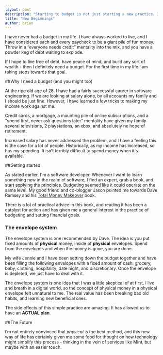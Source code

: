 ```yaml
---
layout: post
description: "Starting to budget is not just starting a new practice. Its a new mindset"
title: "New Beginnings"
author: brian
---
```


I have never had a budget in my life. I have always worked to live, and I have considered each and every paycheck to be a giant pile of fun money. Throw in a “everyone needs credit” mentality into the mix, and you have a powder keg of debt waiting to explode. 

If I hope to live free of debt, have peace of mind, and build any sort of wealth - then I definitely need a budget. For the first time in my life I am taking steps towards that goal.

##Why I need a budget (and you might too)

At the ripe old age of 28, I have had a fairly successful career in software engineering. If we are looking at salary alone, by all accounts my family and I should be just fine. However, I have learned a few tricks to making my income work against me.

Credit cards, a mortgage, a mounting pile of online subscriptions, and a "spend first, never ask questions later" mentality have given my family several televisions, 2 playstations, an xbox, and absolutely no hope of retirement.

Increased salary has never addressed the problem, and I have a feeling this is the case for a lot of people. Historically, as my income has increased, so has my spending. It isn’t terribly difficult to spend money when it's available.

##Getting started

As stated earlier, I'm a software developer. Whenever I want to learn something new in the realm of software, I find an expert, grab a book, and start applying the principles. Budgeting seemed like it could operate on the same level. My good friend and co-blogger Jason pointed me towards Dave Ramsey and his [Total Money Makeover](http://www.amazon.com/Total-Money-Makeover-Classic-Financial/dp/1595555277/ref=sr_1_1?s=books&ie=UTF8&qid=1411090654&sr=1-1&keywords=total+money+makeover) book.

There is a lot of practical advice in this book, and reading it has been a catalyst for action and has given me a general interest in the practice of budgeting and setting financial goals. 

### The envelope system
The envelope system is one recommended by Dave. The idea is you put fixed amounts of **physical** money, inside of **physical** envelopes. Spend from the envelopes and when the money is gone, you are done.

My wife Jennie and I have been setting down the budget together and have been filling the following envelopes with a fixed amount of cash: grocery, baby, clothing, hospitality, date night, and discretionary. Once the envelope is depleted, we just have to deal with it.

The envelope system is one idea that I was a little skeptical of at first. I live and breath in a digital world, so the concept of physical money in a physical envelope felt unnatural to me. The real value has been breaking bad old habits, and learning new beneficial ones.

The side effects of this simple practice are amazing. It has allowed us to have an **ACTUAL plan**.

##The Future

I’m not entirely convinced that *physical* is the best method, and this new way of life has certainly given me some food for thought on how technology might simplify this process - thinking in the vein of services like Mint, but maybe with an easier touch.